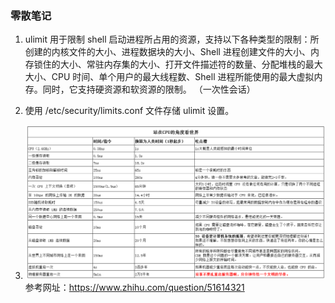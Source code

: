 ### 零散笔记

1. ulimit 用于限制 shell 启动进程所占用的资源，支持以下各种类型的限制：所创建的内核文件的大小、进程数据块的大小、Shell 进程创建文件的大小、内存锁住的大小、常驻内存集的大小、打开文件描述符的数量、分配堆栈的最大大小、CPU 时间、单个用户的最大线程数、Shell 进程所能使用的最大虚拟内存。同时，它支持硬资源和软资源的限制。
（一次性会话）

2. 使用 /etc/security/limits.conf 文件存储 ulimit 设置。

3. ![计算机设备运行速度对比](../images/concurrent/计算机各硬件执行速度.png)
参考网址：https://www.zhihu.com/question/51614321
   
   